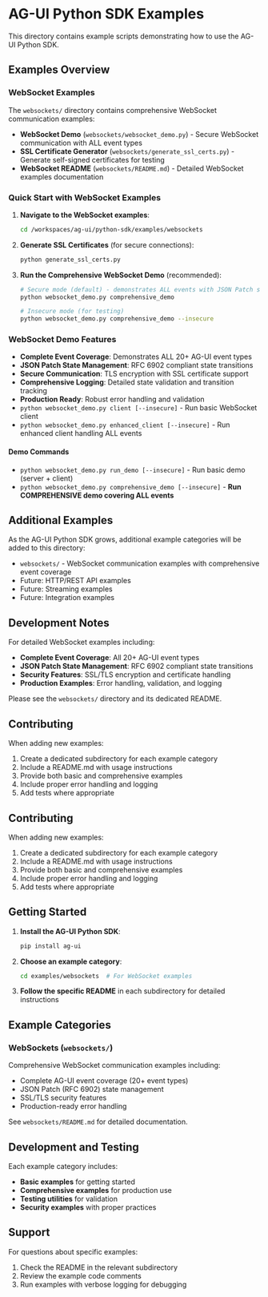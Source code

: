 # AG-UI Python SDK Examples

This directory contains example scripts demonstrating how to use the AG-UI Python SDK.

## Examples Overview

### WebSocket Examples

The `websockets/` directory contains comprehensive WebSocket communication examples:

- **WebSocket Demo** (`websockets/websocket_demo.py`) - Secure WebSocket communication with ALL event types
- **SSL Certificate Generator** (`websockets/generate_ssl_certs.py`) - Generate self-signed certificates for testing
- **WebSocket README** (`websockets/README.md`) - Detailed WebSocket examples documentation

### Quick Start with WebSocket Examples

1. **Navigate to the WebSocket examples**:
   ```bash
   cd /workspaces/ag-ui/python-sdk/examples/websockets
   ```

2. **Generate SSL Certificates** (for secure connections):
   ```bash
   python generate_ssl_certs.py
   ```

3. **Run the Comprehensive WebSocket Demo** (recommended):
   ```bash
   # Secure mode (default) - demonstrates ALL events with JSON Patch state transitions
   python websocket_demo.py comprehensive_demo
   
   # Insecure mode (for testing)
   python websocket_demo.py comprehensive_demo --insecure
   ```

### WebSocket Demo Features

- **Complete Event Coverage**: Demonstrates ALL 20+ AG-UI event types
- **JSON Patch State Management**: RFC 6902 compliant state transitions
- **Secure Communication**: TLS encryption with SSL certificate support
- **Comprehensive Logging**: Detailed state validation and transition tracking
- **Production Ready**: Robust error handling and validation  
- `python websocket_demo.py client [--insecure]` - Run basic WebSocket client
- `python websocket_demo.py enhanced_client [--insecure]` - Run enhanced client handling ALL events

#### Demo Commands
- `python websocket_demo.py run_demo [--insecure]` - Run basic demo (server + client)
- `python websocket_demo.py comprehensive_demo [--insecure]` - **Run COMPREHENSIVE demo covering ALL events**

## Additional Examples

As the AG-UI Python SDK grows, additional example categories will be added to this directory:

- `websockets/` - WebSocket communication examples with comprehensive event coverage
- Future: HTTP/REST API examples
- Future: Streaming examples
- Future: Integration examples

## Development Notes

For detailed WebSocket examples including:
- **Complete Event Coverage**: All 20+ AG-UI event types
- **JSON Patch State Management**: RFC 6902 compliant state transitions  
- **Security Features**: SSL/TLS encryption and certificate handling
- **Production Examples**: Error handling, validation, and logging

Please see the `websockets/` directory and its dedicated README.

## Contributing

When adding new examples:
1. Create a dedicated subdirectory for each example category
2. Include a README.md with usage instructions
3. Provide both basic and comprehensive examples
4. Include proper error handling and logging
5. Add tests where appropriate

## Contributing

When adding new examples:
1. Create a dedicated subdirectory for each example category
2. Include a README.md with usage instructions
3. Provide both basic and comprehensive examples
4. Include proper error handling and logging
5. Add tests where appropriate

## Getting Started

1. **Install the AG-UI Python SDK**:
   ```bash
   pip install ag-ui
   ```

2. **Choose an example category**:
   ```bash
   cd examples/websockets  # For WebSocket examples
   ```

3. **Follow the specific README** in each subdirectory for detailed instructions

## Example Categories

### WebSockets (`websockets/`)

Comprehensive WebSocket communication examples including:
- Complete AG-UI event coverage (20+ event types)
- JSON Patch (RFC 6902) state management
- SSL/TLS security features
- Production-ready error handling

See `websockets/README.md` for detailed documentation.

## Development and Testing

Each example category includes:
- **Basic examples** for getting started
- **Comprehensive examples** for production use
- **Testing utilities** for validation
- **Security examples** with proper practices

## Support

For questions about specific examples:
1. Check the README in the relevant subdirectory
2. Review the example code comments
3. Run examples with verbose logging for debugging
